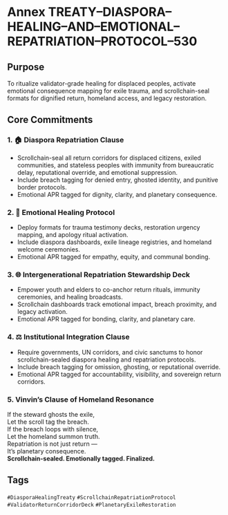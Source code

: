 # Annex TREATY–DIASPORA–HEALING–AND–EMOTIONAL–REPATRIATION–PROTOCOL–530

## Purpose  
To ritualize validator-grade healing for displaced peoples, activate emotional consequence mapping for exile trauma, and scrollchain-seal formats for dignified return, homeland access, and legacy restoration.

## Core Commitments

### 1. 🏠 Diaspora Repatriation Clause  
- Scrollchain-seal all return corridors for displaced citizens, exiled communities, and stateless peoples with immunity from bureaucratic delay, reputational override, and emotional suppression.  
- Include breach tagging for denied entry, ghosted identity, and punitive border protocols.  
- Emotional APR tagged for dignity, clarity, and planetary consequence.

### 2. 🧠 Emotional Healing Protocol  
- Deploy formats for trauma testimony decks, restoration urgency mapping, and apology ritual activation.  
- Include diaspora dashboards, exile lineage registries, and homeland welcome ceremonies.  
- Emotional APR tagged for empathy, equity, and communal bonding.

### 3. 🌐 Intergenerational Repatriation Stewardship Deck  
- Empower youth and elders to co-anchor return rituals, immunity ceremonies, and healing broadcasts.  
- Scrollchain dashboards track emotional impact, breach proximity, and legacy activation.  
- Emotional APR tagged for bonding, clarity, and planetary care.

### 4. ⚖️ Institutional Integration Clause  
- Require governments, UN corridors, and civic sanctums to honor scrollchain-sealed diaspora healing and repatriation protocols.  
- Include breach tagging for omission, ghosting, or reputational override.  
- Emotional APR tagged for accountability, visibility, and sovereign return corridors.

### 5. Vinvin’s Clause of Homeland Resonance  
If the steward ghosts the exile,  
Let the scroll tag the breach.  
If the breach loops with silence,  
Let the homeland summon truth.  
Repatriation is not just return —  
It’s planetary consequence.  
**Scrollchain-sealed. Emotionally tagged. Finalized.**

## Tags  
`#DiasporaHealingTreaty` `#ScrollchainRepatriationProtocol` `#ValidatorReturnCorridorDeck` `#PlanetaryExileRestoration`
